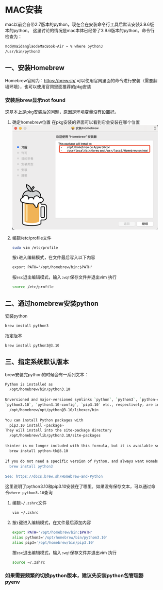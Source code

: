 # MAC安装

mac以前会自带2.7版本的python，现在会在安装命令行工具后默认安装3.9.6版本的python。
这里讨论的情况是mac本体已经带了3.9.6版本的python。命令行检查为：

```bash
mcd@maidanglaodeMacBook-Air ~ % where python3
/usr/bin/python3
```

## 一、安装Homebrew

Homebrew官网为：https://brew.sh/
可以使用官网里面的命令进行安装（需要翻墙环境），也可以使用官网里面推荐的pkg安装

### 安装后brew显示not found

这基本上是pkg安装后的问题，原因是环境变量没有设置好。

1. 确定homebrew位置
    在pkg安装的界面可以看到它会安装在哪个位置
    ![alt text](image.png)

2. 编辑/etc/profile文件
    ```bash
    sudo vim /etc/profile
    ```
    按`i`进入编辑模式，在文件最后写入以下内容
    ```txt
    export PATH="/opt/homebrew/bin:$PATH"
    ```

    按`esc`退出编辑模式，输入`:wq!`保存文件并退出vim
    执行
    ```bash
    source /etc/profile
    ```

## 二、通过homebrew安装python

安装python
```bash
brew install python3
```

指定版本
```bash
brew install python3@3.10
```

## 三、指定系统默认版本

brew安装完python的时候会有一系列文本：
```bash
Python is installed as
  /opt/homebrew/bin/python3.10

Unversioned and major-versioned symlinks `python`, `python3`, `python-config`, `python3-config`, `pip`, `pip3`, etc. pointing to
`python3.10`, `python3.10-config`, `pip3.10` etc., respectively, are installed into
  /opt/homebrew/opt/python@3.10/libexec/bin

You can install Python packages with
  pip3.10 install <package>
They will install into the site-package directory
  /opt/homebrew/lib/python3.10/site-packages

tkinter is no longer included with this formula, but it is available separately:
  brew install python-tk@3.10

If you do not need a specific version of Python, and always want Homebrew's `python3` in your PATH:
  brew install python3

See: https://docs.brew.sh/Homebrew-and-Python
```
这里说明了python3.10和pip3.10安装在了哪里，如果没有保存文本，可以通过命令`where python3.10`查询

1. 编辑`~/.zshrc`文件

    ```bash
    vim ~/.zshrc
    ```

2. 按`i`键进入编辑模式，在文件最后添加内容

    ```bash
    export PATH="/opt/homebrew/bin:$PATH"
    alias python3='/opt/homebrew/bin/python3.10'
    alias pip3='/opt/homebrew/bin/pip3.10'
    ```

    按`esc`退出编辑模式，输入`:wq!`保存文件并退出vim
    执行
    ```bash
    source ~/.zshrc
    ```
### 如果需要频繁的切换python版本，建议先安装python包管理器pyenv